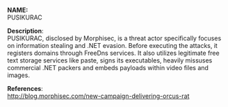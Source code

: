 **NAME:**  
PUSIKURAC  
  
**Description**:   
PUSIKURAC, disclosed by Morphisec, is a threat actor specifically focuses on information stealing and .NET evasion. Before executing the attacks, it registers domains through FreeDns services. It also utilizes legitimate free text storage services like paste, signs its executables, heavily missuses commercial .NET packers and embeds payloads within video files and images.
  
**References**:  
http://blog.morphisec.com/new-campaign-delivering-orcus-rat